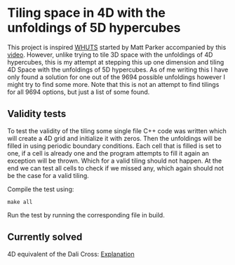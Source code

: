 # Tiling space in 4D with the unfoldings of 5D hypercubes

This project is inspired [WHUTS](https://whuts.org/) started by Matt Parker accompanied by this [video](https://www.youtube.com/watch?v=Yq3P-LhlcQo). However, unlike trying to tile 3D space with the unfoldings of 4D hypercubes, this is my attempt at stepping this up one dimension and tiling 4D Space with the unfoldings of 5D hypercubes.
As of me writing this I have only found a solution for one out of the 9694 possible unfoldings however I might try to find some more.
Note that this is not an attempt to find tilings for all 9694 options, but just a list of some found.

## Validity tests
To test the validity of the tiling some single file C++ code was written which will create a 4D grid and initialize it with zeros. Then the unfoldings will be filled in using periodic boundary conditions. Each cell that is filled is set to one, if a cell is already one and the program attempts to fill it again an exception will be thrown. Which for a valid tiling should not happen. At the end we can test all cells to check if we missed any, which again should not be the case for a valid tiling.

Compile the test using:

	make all

Run the test by running the corresponding file in build.

## Currently solved
4D equivalent of the Dali Cross: [Explanation](4DDali.md)
